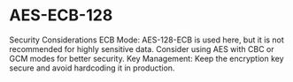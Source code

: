# AES-ECB-128
Security Considerations ECB Mode: AES-128-ECB is used here, but it is not recommended for highly sensitive data. Consider using AES with CBC or GCM modes for better security. Key Management: Keep the encryption key secure and avoid hardcoding it in production.
